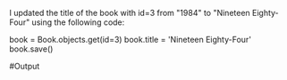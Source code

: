 I updated the title of the book with id=3 from "1984" to "Nineteen Eighty-Four" using the following code:


book = Book.objects.get(id=3)
book.title = 'Nineteen Eighty-Four'
book.save()

#Output

>>>
